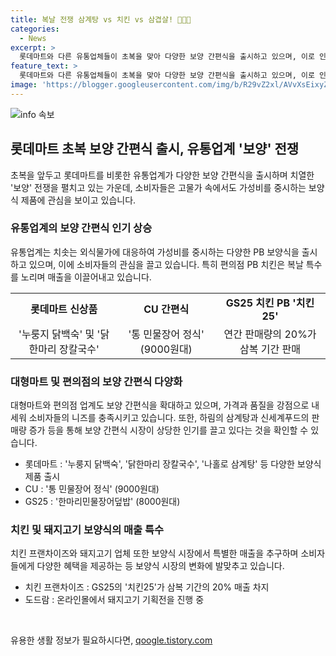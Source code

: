 ```yaml
---
title: 복날 전쟁 삼계탕 vs 치킨 vs 삼겹살! 🍗🍲🥓
categories:
  - News
excerpt: >
  롯데마트와 다른 유통업체들이 초복을 맞아 다양한 보양 간편식을 출시하고 있으며, 이로 인해 보양식 시장이 치열한 경쟁을 펼치고 있다. 외식물가 상승에 따라 소비자들은 가성비를 중시하며 보양식에 대한 관심이 높아지고 있으며, 이에 유통업체들은 다양한 PB 상품을 출시하여 소비자들을 유도하고 있다. 특히 편의점 PB 치킨의 매출이 증가하고 있으며, 대형마트와 편의점들이 보양 간편식을 다양하게 확대하고 있다. 또한, 치킨 프랜차이즈와 한돈업체도 보양식에 대한 특별한 프로모션을 펼치고 있어 소비자들의 이목을 끌고 있다.
feature_text: >
  롯데마트와 다른 유통업체들이 초복을 맞아 다양한 보양 간편식을 출시하고 있으며, 이로 인해 보양식 시장이 치열한 경쟁을 펼치고 있다. 외식물가 상승에 따라 소비자들은 가성비를 중시하며 보양식에 대한 관심이 높아지고 있으며, 이에 유통업체들은 다양한 PB 상품을 출시하여 소비자들을 유도하고 있다. 특히 편의점 PB 치킨의 매출이 증가하고 있으며, 대형마트와 편의점들이 보양 간편식을 다양하게 확대하고 있다. 또한, 치킨 프랜차이즈와 한돈업체도 보양식에 대한 특별한 프로모션을 펼치고 있어 소비자들의 이목을 끌고 있다.
image: 'https://blogger.googleusercontent.com/img/b/R29vZ2xl/AVvXsEixyZcFfHzMRdzZMjFBmAUKJYCLCGyLL1o632UiGVXcaFdKo_bkvkuCioo0uUKlGfBVcT3P84aROyZIXSBEx3Aw5nCQ3pTgDom1WDC4m8eifvWiAmWEEVb4x6G_l8C0QH225ldMjyaFvpxGEBGNO37VmDTDMHGhJPq73UglMfDca1-0aw/s1600/blogspot.png'
---
```


<p><img src="https://blogger.googleusercontent.com/img/b/R29vZ2xl/AVvXsEixyZcFfHzMRdzZMjFBmAUKJYCLCGyLL1o632UiGVXcaFdKo_bkvkuCioo0uUKlGfBVcT3P84aROyZIXSBEx3Aw5nCQ3pTgDom1WDC4m8eifvWiAmWEEVb4x6G_l8C0QH225ldMjyaFvpxGEBGNO37VmDTDMHGhJPq73UglMfDca1-0aw/s1600/blogspot.png" alt="info 속보" /></p>

<h2 data-ke-size="size26">롯데마트 초복 보양 간편식 출시, 유통업계 '보양' 전쟁</h2>

<p data-ke-size="size16">초복을 앞두고 롯데마트를 비롯한 유통업계가 다양한 보양 간편식을 출시하며 치열한 '보양' 전쟁을 펼치고 있는 가운데, 소비자들은 고물가 속에서도 가성비를 중시하는 보양식 제품에 관심을 보이고 있습니다.</p>

<h3 data-ke-size="size24">유통업계의 보양 간편식 인기 상승</h3>

<p data-ke-size="size16">유통업계는 치솟는 외식물가에 대응하여 가성비를 중시하는 다양한 PB 보양식을 출시하고 있으며, 이에 소비자들의 관심을 끌고 있습니다. 특히 편의점 PB 치킨은 복날 특수를 노리며 매출을 이끌어내고 있습니다.</p>

<table style="width: 100%;">
<tbody>
<tr>
<td style="text-align: center; height: 17px;"><b>롯데마트 신상품</b></td>
<td style="text-align: center; height: 17px;"><b>CU 간편식</b></td>
<td style="text-align: center; height: 17px;"><b>GS25 치킨 PB '치킨25'</b></td>
</tr>
<tr>
<td style="text-align: center; height: 17px;">'누룽지 닭백숙' 및 '닭한마리 장칼국수'</td>
<td style="text-align: center; height: 17px;">'통 민물장어 정식' (9000원대)</td>
<td style="text-align: center; height: 17px;">연간 판매량의 20%가 삼복 기간 판매</td>
</tr>
</tbody>
</table>

<h3 data-ke-size="size24">대형마트 및 편의점의 보양 간편식 다양화</h3>

<p data-ke-size="size16">대형마트와 편의점 업계도 보양 간편식을 확대하고 있으며, 가격과 품질을 강점으로 내세워 소비자들의 니즈를 충족시키고 있습니다. 또한, 하림의 삼계탕과 신세계푸드의 판매량 증가 등을 통해 보양 간편식 시장이 상당한 인기를 끌고 있다는 것을 확인할 수 있습니다.</p>

<ul>
<li>롯데마트 : '누룽지 닭백숙', '닭한마리 장칼국수', '나홀로 삼계탕' 등 다양한 보양식 제품 출시</li>
<li>CU : '통 민물장어 정식' (9000원대)</li>
<li>GS25 : '한마리민물장어덮밥' (8000원대)</li>
</ul>

<h3 data-ke-size="size24">치킨 및 돼지고기 보양식의 매출 특수</h3>

<p data-ke-size="size16">치킨 프랜차이즈와 돼지고기 업체 또한 보양식 시장에서 특별한 매출을 추구하며 소비자들에게 다양한 혜택을 제공하는 등 보양식 시장의 변화에 발맞추고 있습니다.</p>

<ul>
<li>치킨 프랜차이즈 : GS25의 '치킨25'가 삼복 기간의 20% 매출 차지</li>
<li>도드람 : 온라인몰에서 돼지고기 기획전을 진행 중</li>
</ul>

<p data-ke-size="size16">&nbsp;</p>
유용한 생활 정보가 필요하시다면, <a href="https://qoogle.tistory.com" rel="dofollow">qoogle.tistory.com</a>


